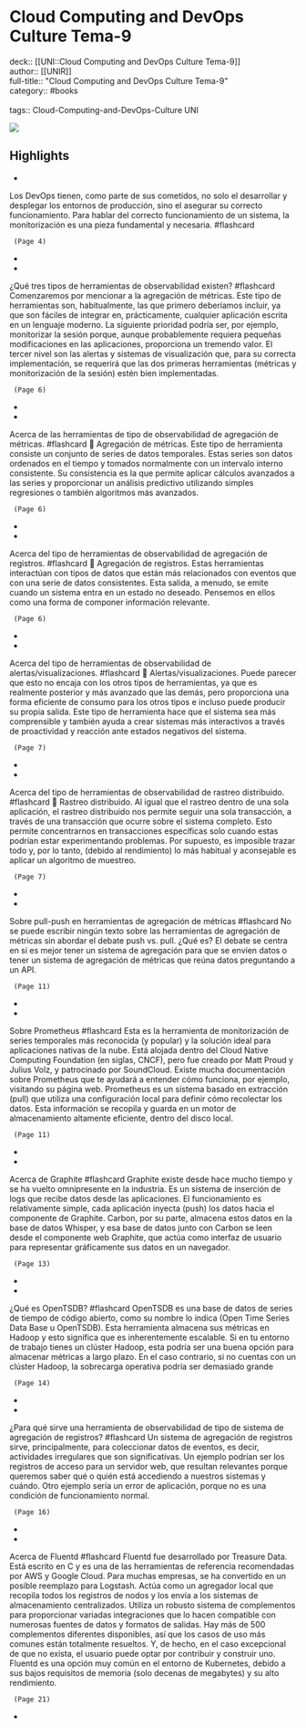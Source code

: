 # Cloud Computing and DevOps Culture Tema-9

deck:: [[UNI::Cloud Computing and DevOps Culture Tema-9]]\
author:: [[UNIR]]\
full-title:: "Cloud Computing and DevOps Culture Tema-9"\
category:: #books\
\
tags:: Cloud-Computing-and-DevOps-Culture UNI  

![](https://readwise-assets.s3.amazonaws.com/media/uploaded_book_covers/profile_22942/2cda4bdf-bed7-4bda-93f7-413c6cc41494.jpg)

## Highlights
- 

Los DevOps tienen, como parte de sus cometidos, no solo el desarrollar y desplegar los entornos de producción, sino el asegurar su correcto funcionamiento. Para hablar del correcto funcionamiento de un sistema, la monitorización es una pieza fundamental y necesaria. #flashcard 


     (Page 4)
-
- 
 ¿Qué tres tipos de herramientas de observabilidad existen? #flashcard 
    Comenzaremos por mencionar a la agregación de métricas. Este tipo de herramientas son, habitualmente, las que primero deberíamos incluir, ya que son fáciles de integrar en, prácticamente, cualquier aplicación escrita en un lenguaje moderno. La siguiente prioridad podría ser, por ejemplo, monitorizar la sesión porque, aunque probablemente requiera pequeñas modificaciones en las aplicaciones, proporciona un tremendo valor. El tercer nivel son las alertas y sistemas de visualización que, para su correcta implementación, se requerirá que las dos primeras herramientas (métricas y monitorización de la sesión) estén bien implementadas.

     (Page 6)
-
- 
 Acerca de las herramientas de tipo de observabilidad de agregación de métricas. #flashcard 
     Agregación de métricas. Este tipo de herramienta consiste un conjunto de series de datos temporales. Estas series son datos ordenados en el tiempo y tomados normalmente con un intervalo interno consistente. Su consistencia es la que permite aplicar cálculos avanzados a las series y proporcionar un análisis predictivo utilizando simples regresiones o también algoritmos más avanzados.

     (Page 6)
-
- 
 Acerca del tipo de herramientas de observabilidad de agregación de registros. #flashcard 
     Agregación de registros. Estas herramientas interactúan con tipos de datos que están más relacionados con eventos que con una serie de datos consistentes. Esta salida, a menudo, se emite cuando un sistema entra en un estado no deseado. Pensemos en ellos como una forma de componer información relevante.

     (Page 6)
-
- 
 Acerca del tipo de herramientas de observabilidad de alertas/visualizaciones. #flashcard 
     Alertas/visualizaciones. Puede parecer que esto no encaja con los otros tipos de herramientas, ya que es realmente posterior y más avanzado que las demás, pero proporciona una forma eficiente de consumo para los otros tipos e incluso puede producir su propia salida. Este tipo de herramienta hace que el sistema sea más comprensible y también ayuda a crear sistemas más interactivos a través de proactividad y reacción ante estados negativos del sistema.

     (Page 7)
-
- 
 Acerca del tipo de herramientas de observabilidad de rastreo distribuido. #flashcard 
     Rastreo distribuido. Al igual que el rastreo dentro de una sola aplicación, el rastreo distribuido nos permite seguir una sola transacción, a través de una transacción que ocurre sobre el sistema completo. Esto permite concentrarnos en transacciones específicas solo cuando estas podrían estar experimentando problemas. Por supuesto, es imposible trazar todo y, por lo tanto, (debido al rendimiento) lo más habitual y aconsejable es aplicar un algoritmo de muestreo.

     (Page 7)
-
- 
 Sobre pull-push en herramientas de agregación de métricas #flashcard 
    No se puede escribir ningún texto sobre las herramientas de agregación de métricas sin abordar el debate push vs. pull. ¿Qué es? El debate se centra en si es mejor tener un sistema de agregación para que se envíen datos o tener un sistema de agregación de métricas que reúna datos preguntando a un API.

     (Page 11)
-
- 
 Sobre Prometheus #flashcard 
    Esta es la herramienta de monitorización de series temporales más reconocida (y popular) y la solución ideal para aplicaciones nativas de la nube. Está alojada dentro del Cloud Native Computing Foundation (en siglas, CNCF), pero fue creado por Matt Proud y Julius Volz, y patrocinado por SoundCloud. Existe mucha documentación sobre Prometheus que te ayudará a entender cómo funciona, por ejemplo, visitando su página web. Prometheus es un sistema basado en extracción (pull) que utiliza una configuración local para definir cómo recolectar los datos. Esta información se recopila y guarda en un motor de almacenamiento altamente eficiente, dentro del disco local.

     (Page 11)
-
- 
 Acerca de Graphite #flashcard 
    Graphite existe desde hace mucho tiempo y se ha vuelto omnipresente en la industria. Es un sistema de inserción de logs que recibe datos desde las aplicaciones. El funcionamiento es relativamente simple, cada aplicación inyecta (push) los datos hacia el componente de Graphite. Carbon, por su parte, almacena estos datos en la base de datos Whisper, y esa base de datos junto con Carbon se leen desde el componente web Graphite, que actúa como interfaz de usuario para representar gráficamente sus datos en un navegador.

     (Page 13)
-
- 
 ¿Qué es OpenTSDB? #flashcard 
    OpenTSDB es una base de datos de series de tiempo de código abierto, como su nombre lo indica (Open Time Series Data Base u OpenTSDB). Esta herramienta almacena sus métricas en Hadoop y esto significa que es inherentemente escalable. Si en tu entorno de trabajo tienes un clúster Hadoop, esta podría ser una buena opción para almacenar métricas a largo plazo. En el caso contrario, si no cuentas con un clúster Hadoop, la sobrecarga operativa podría ser demasiado grande

     (Page 14)
-
- 
 ¿Para qué sirve una herramienta de observabilidad de tipo de sistema de agregación de registros? #flashcard 
    Un sistema de agregación de registros sirve, principalmente, para coleccionar datos de eventos, es decir, actividades irregulares que son significativas. Un ejemplo podrían ser los registros de acceso para un servidor web, que resultan relevantes porque queremos saber qué o quién está accediendo a nuestros sistemas y cuándo. Otro ejemplo sería un error de aplicación, porque no es una condición de funcionamiento normal.

     (Page 16)
-
- 
 Acerca de Fluentd #flashcard 
    Fluentd fue desarrollado por Treasure Data. Está escrito en C y es una de las herramientas de referencia recomendadas por AWS y Google Cloud. Para muchas empresas, se ha convertido en un posible reemplazo para Logstash. Actúa como un agregador local que recopila todos los registros de nodos y los envía a los sistemas de almacenamiento centralizados. Utiliza un robusto sistema de complementos para proporcionar variadas integraciones que lo hacen compatible con numerosas fuentes de datos y formatos de salidas. Hay más de 500 complementos diferentes disponibles, así que los casos de uso más comunes están totalmente resueltos. Y, de hecho, en el caso excepcional de que no exista, el usuario puede optar por contribuir y construir uno. Fluentd es una opción muy común en el entorno de Kubernetes, debido a sus bajos requisitos de memoria (solo decenas de megabytes) y su alto rendimiento.

     (Page 21)
-
